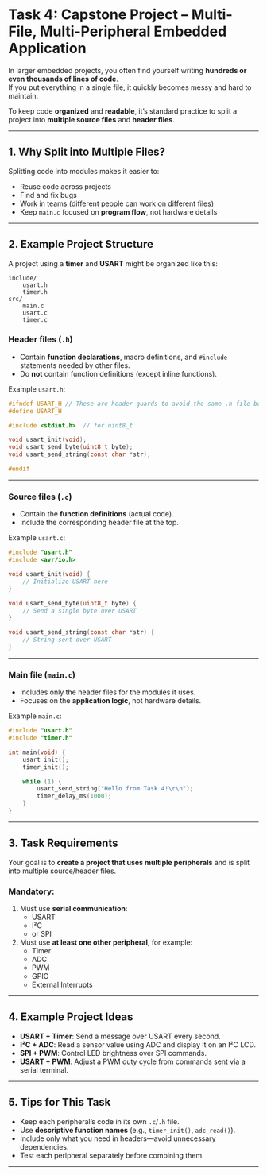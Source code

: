 # Task 4: Capstone Project – Multi-File, Multi-Peripheral Embedded Application

In larger embedded projects, you often find yourself writing **hundreds or even thousands of lines of code**.  
If you put everything in a single file, it quickly becomes messy and hard to maintain.  

To keep code **organized** and **readable**, it’s standard practice to split a project into **multiple source files** and **header files**.

---

## 1. Why Split into Multiple Files?

Splitting code into modules makes it easier to:
- Reuse code across projects
- Find and fix bugs
- Work in teams (different people can work on different files)
- Keep `main.c` focused on **program flow**, not hardware details

---

## 2. Example Project Structure

A project using a **timer** and **USART** might be organized like this:

```
include/
    usart.h
    timer.h
src/
    main.c
    usart.c
    timer.c
```

### **Header files (`.h`)**
- Contain **function declarations**, macro definitions, and `#include` statements needed by other files.
- Do **not** contain function definitions (except inline functions).

Example `usart.h`:
```c
#ifndef USART_H // These are header guards to avoid the same .h file being include multiple times
#define USART_H

#include <stdint.h>  // for uint8_t

void usart_init(void);
void usart_send_byte(uint8_t byte);
void usart_send_string(const char *str);

#endif
```

---

### **Source files (`.c`)**
- Contain the **function definitions** (actual code).
- Include the corresponding header file at the top.

Example `usart.c`:
```c
#include "usart.h"
#include <avr/io.h>

void usart_init(void) {
    // Initialize USART here
}

void usart_send_byte(uint8_t byte) {
    // Send a single byte over USART
}

void usart_send_string(const char *str) {
    // String sent over USART
}
```

---

### **Main file (`main.c`)**
- Includes only the header files for the modules it uses.
- Focuses on the **application logic**, not hardware details.

Example `main.c`:
```c
#include "usart.h"
#include "timer.h"

int main(void) {
    usart_init();
    timer_init();

    while (1) {
        usart_send_string("Hello from Task 4!\r\n");
        timer_delay_ms(1000);
    }
}
```

---

## 3. Task Requirements

Your goal is to **create a project that uses multiple peripherals** and is split into multiple source/header files.

### **Mandatory:**
1. Must use **serial communication**:
   - USART
   - I²C
   - or SPI
2. Must use **at least one other peripheral**, for example:
   - Timer
   - ADC
   - PWM
   - GPIO
   - External Interrupts

---

## 4. Example Project Ideas
- **USART + Timer**: Send a message over USART every second.
- **I²C + ADC**: Read a sensor value using ADC and display it on an I²C LCD.
- **SPI + PWM**: Control LED brightness over SPI commands.
- **USART + PWM**: Adjust a PWM duty cycle from commands sent via a serial terminal.

---

## 5. Tips for This Task
- Keep each peripheral’s code in its own `.c`/`.h` file.
- Use **descriptive function names** (e.g., `timer_init()`, `adc_read()`).
- Include only what you need in headers—avoid unnecessary dependencies.
- Test each peripheral separately before combining them.

---

